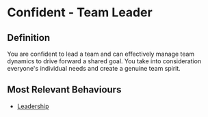 # Confident - Team Leader 

## Definition 

You are confident to lead a team and can effectively manage team dynamics to drive forward a shared goal. You take into consideration everyone's individual needs and create a genuine team spirit. 

## Most Relevant Behaviours

* [Leadership](behav/leadership.md)

